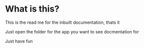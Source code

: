 # What is this?

This is the read me for the inbuilt documentation, thats it

Just open the folder for the app you want to see docmentation for

Just have fun